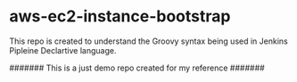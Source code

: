 # aws-ec2-instance-bootstrap

This repo is created to understand the Groovy syntax being used in Jenkins Pipleine Declartive language.

####### This is a just demo repo created for my reference #######

